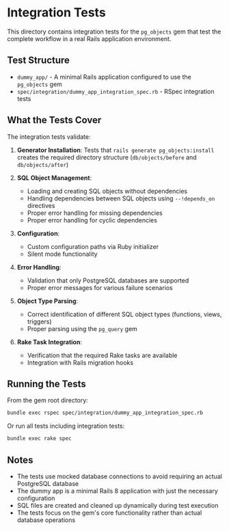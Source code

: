 # Integration Tests

This directory contains integration tests for the `pg_objects` gem that test the complete workflow in a real Rails application environment.

## Test Structure

- `dummy_app/` - A minimal Rails application configured to use the `pg_objects` gem
- `spec/integration/dummy_app_integration_spec.rb` - RSpec integration tests

## What the Tests Cover

The integration tests validate:

1. **Generator Installation**: Tests that `rails generate pg_objects:install` creates the required directory structure (`db/objects/before` and `db/objects/after`)

2. **SQL Object Management**: 
   - Loading and creating SQL objects without dependencies
   - Handling dependencies between SQL objects using `--!depends_on` directives
   - Proper error handling for missing dependencies
   - Proper error handling for cyclic dependencies

3. **Configuration**: 
   - Custom configuration paths via Ruby initializer
   - Silent mode functionality

4. **Error Handling**: 
   - Validation that only PostgreSQL databases are supported
   - Proper error messages for various failure scenarios

5. **Object Type Parsing**: 
   - Correct identification of different SQL object types (functions, views, triggers)
   - Proper parsing using the `pg_query` gem

6. **Rake Task Integration**: 
   - Verification that the required Rake tasks are available
   - Integration with Rails migration hooks

## Running the Tests

From the gem root directory:

```bash
bundle exec rspec spec/integration/dummy_app_integration_spec.rb
```

Or run all tests including integration tests:

```bash
bundle exec rake spec
```

## Notes

- The tests use mocked database connections to avoid requiring an actual PostgreSQL database
- The dummy app is a minimal Rails 8 application with just the necessary configuration
- SQL files are created and cleaned up dynamically during test execution
- The tests focus on the gem's core functionality rather than actual database operations
